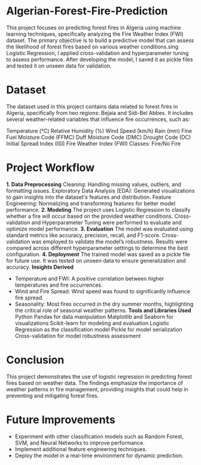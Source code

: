 # Algerian-Forest-Fire-Prediction

This project focuses on predicting forest fires in Algeria using machine learning techniques, specifically analyzing the Fire Weather Index (FWI) dataset. The primary objective is to build a predictive model that can assess the likelihood of forest fires based on various weather conditions.sing Logistic Regression, I applied cross-validation and hyperparameter tuning to assess performance. After developing the model, I saved it as pickle files and tested it on unseen data for validation.


# Dataset
The dataset used in this project contains data related to forest fires in Algeria, specifically from two regions: Bejaia and Sidi-Bel Abbes. It includes several weather-related variables that influence fire occurrences, such as:

Temperature (°C)
Relative Humidity (%)
Wind Speed (km/h)
Rain (mm)
Fine Fuel Moisture Code (FFMC)
Duff Moisture Code (DMC)
Drought Code (DC)
Initial Spread Index (ISI)
Fire Weather Index (FWI)
Classes: Fire/No Fire
# Project Workflow
**1. Data Preprocessing**
Cleaning: Handling missing values, outliers, and formatting issues.
Exploratory Data Analysis (EDA): Generated visualizations to gain insights into the dataset's features and distribution.
Feature Engineering: Normalizing and transforming features for better model performance.
**2. Modeling**
The project uses Logistic Regression to classify whether a fire will occur based on the provided weather conditions.
Cross-validation and Hyperparameter Tuning were performed to evaluate and optimize model performance.
**3. Evaluation**
The model was evaluated using standard metrics like accuracy, precision, recall, and F1-score.
Cross-validation was employed to validate the model’s robustness.
Results were compared across different hyperparameter settings to determine the best configuration.
**4. Deployment**
The trained model was saved as a pickle file for future use.
It was tested on unseen data to ensure generalization and accuracy.
**Insights Derived**
- Temperature and FWI: A positive correlation between higher temperatures and fire occurrences.
- Wind and Fire Spread: Wind speed was found to significantly influence fire spread.
- Seasonality: Most fires occurred in the dry summer months, highlighting the critical role of seasonal weather patterns.
**Tools and Libraries Used**
Python
Pandas for data manipulation
Matplotlib and Seaborn for visualizations
Scikit-learn for modeling and evaluation
Logistic Regression as the classification model
Pickle for model serialization
Cross-validation for model robustness assessment


# Conclusion
This project demonstrates the use of logistic regression in predicting forest fires based on weather data. The findings emphasize the importance of weather patterns in fire management, providing insights that could help in preventing and mitigating forest fires.

# Future Improvements
- Experiment with other classification models such as Random Forest, SVM, and Neural Networks to improve performance.
- Implement additional feature engineering techniques.
- Deploy the model in a real-time environment for dynamic prediction.
